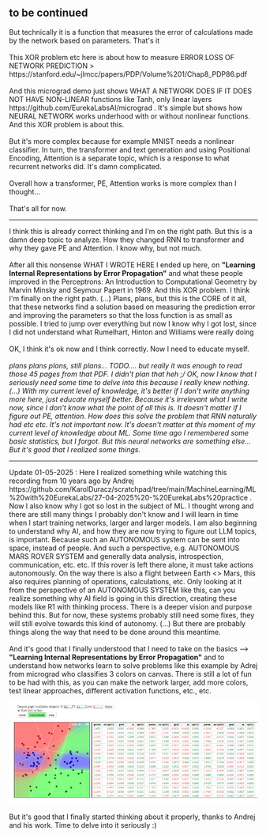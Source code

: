 <h2>to be continued</h2>
But technically it is a function that measures the error of calculations made by the network based on parameters. That's it
<br /><br />
This XOR problem etc here is about how to measure ERROR LOSS OF NETWORK PREDICTION > https://stanford.edu/~jlmcc/papers/PDP/Volume%201/Chap8_PDP86.pdf
<br /><br />
And this micrograd demo just shows WHAT A NETWORK DOES IF IT DOES NOT HAVE NON-LINEAR functions like Tanh, only linear layers https://github.com/EurekaLabsAI/micrograd . It's
simple but shows how NEURAL NETWORK works underhood with or without nonlinear functions. And this XOR problem is about this.
<br /><br />
But it's more complex because for example MNIST needs a nonlinear classifier. In turn, the transformer and text generation and using Positional Encoding,
Attention is a separate topic, which is a response to what recurrent networks did. It's damn complicated.
<br /><br />
Overall how a transformer, PE, Attention works is more complex than I thought... 
<br /><br />
That's all for now.
<hr>
I think this is already correct thinking and I'm on the right path. But this is a damn deep topic to analyze. How they changed RNN to transformer and why they gave PE and Attention. I know why, but not much.
<br /><br />
After all this nonsense WHAT I WROTE HERE I ended up here, on <b>"Learning Internal Representations by Error Propagation"</b> and what these people improved in the Perceptrons: An Introduction to Computational Geometry by Marvin Minsky and Seymour Papert in 1969. And this XOR problem. I think I'm finally on the right path. (...) Plans, plans, but this is the CORE of it all, that these networks find a solution based on measuring the prediction error and improving the parameters so that the loss function is as small as possible. I tried to jump over everything but now I know why I got lost, since I did not understand what Rumelhart, Hinton and Williams were really doing
<br /><br />
OK, I think it's ok now and I think correctly. Now I need to educate myself.
<br /><br />
<i>plans plans plans, still plans... TODO.... but really it was enough to read those 45 pages from that PDF. I didn't plan that heh ;/ OK, now I know that I seriously need some time to delve into this because I really knew nothing.(...) With my current level of knowledge, it's better if I don't write anything more here, just educate myself better. Because it's irrelevant what I write now, since I don't know what the point of all this is. It doesn't matter if I figure out PE, attention. How does this solve the problem that RNN naturally had etc etc. It's not important now. It's doesn't matter at this moment of my current level of knowledge about ML. Some time ago I remembered some basic statistics, but I forgot. But this neural networks are something else... But it's good that I realized some things.</i>
<hr>
Update 01-05-2025 : Here I realized something while watching this recording from 10 years ago by Andrej https://github.com/KarolDuracz/scratchpad/tree/main/MachineLearning/ML%20with%20EurekaLabs/27-04-2025%20-%20EurekaLabs%20practice . Now I also know why I got so lost in the subject of ML. I thought wrong and there are still many things I probably don't know and I will learn in time when I start training networks, larger and larger models. I am also beginning to understand why AI, and how they are now trying to figure out LLM topics, is important. Because such an AUTONOMOUS system can be sent into space, instead of people. And such a perspective, e.g. AUTONOMOUS MARS ROVER SYSTEM and generally data analysis, introspection, communication, etc. etc. If this rover is left there alone, it must take actions autonomously. On the way there is also a flight between Earth <> Mars, this also requires planning of operations, calculations, etc. Only looking at it from the perspective of an AUTONOMOUS SYSTEM like this, can you realize something why AI field is going in this direction, creating these models like R1 with thinking process. There is a deeper vision and purpose behind this. But for now, these systems probably still need some fixes, they will still evolve towards this kind of autonomy. (...) But there are probably things along the way that need to be done around this meantime.
<br /><br />
And it's good that I finally understood that I need to take on the basics --> <b>"Learning Internal Representations by Error Propagation"</b> and to understand how networks learn to solve problems like this example by Adrej from micrograd who classifies 3 colors on canvas. There is still a lot of fun to be had with this, as you can make the network larger, add more colors, test linear approaches, different activation functions, etc., etc.

![dump](https://github.com/KarolDuracz/scratchpad/blob/main/MachineLearning/ML%20with%20EurekaLabs/30-04-2025%20-%20EurekaLabs%20practice/micrograd%20js%20demo%20classifier.png?raw=true)

But it's good that I finally started thinking about it properly, thanks to Andrej and his work. Time to delve into it seriously :)
